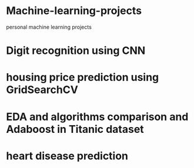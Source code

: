 # Machine-learning-projects
personal machine learning projects

# Digit recognition using CNN
# housing price prediction using GridSearchCV
# EDA and algorithms comparison and Adaboost in Titanic dataset
# heart disease prediction
